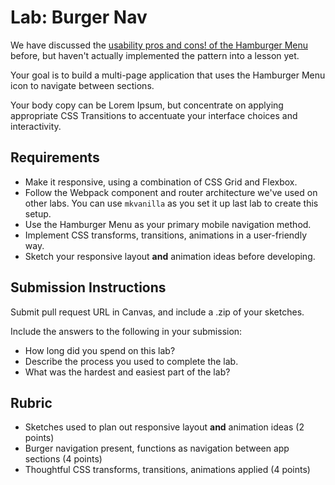 Lab: Burger Nav
===

We have discussed the [usability pros and cons! of the Hamburger Menu](https://uxplanet.org/basic-patterns-for-mobile-navigation-d12a87686efe) before, but haven't actually implemented the pattern into a lesson yet.

Your goal is to build a multi-page application that uses the Hamburger Menu icon to navigate between sections.

Your body copy can be Lorem Ipsum, but concentrate on applying appropriate CSS Transitions to accentuate your interface choices and interactivity.

## Requirements
* Make it responsive, using a combination of CSS Grid and Flexbox.
* Follow the Webpack component and router architecture we've used on other labs. You can use `mkvanilla` as you set it up last lab to create this setup.
* Use the Hamburger Menu as your primary mobile navigation method.
* Implement CSS transforms, transitions, animations in a user-friendly way.
* Sketch your responsive layout **and** animation ideas before developing.

## Submission Instructions
Submit pull request URL in Canvas, and include a .zip of your sketches.

Include the answers to the following in your submission:

* How long did you spend on this lab?
* Describe the process you used to complete the lab.
* What was the hardest and easiest part of the lab?

## Rubric
* Sketches used to plan out responsive layout **and** animation ideas (2 points)
* Burger navigation present, functions as navigation between app sections (4 points)
* Thoughtful CSS transforms, transitions, animations applied (4 points)